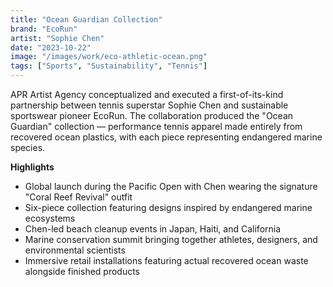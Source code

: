 ```yaml
---
title: "Ocean Guardian Collection"
brand: "EcoRun"
artist: "Sophie Chen"
date: "2023-10-22"
image: "/images/work/eco-athletic-ocean.png"
tags: ["Sports", "Sustainability", "Tennis"]
---
```


APR Artist Agency conceptualized and executed a first-of-its-kind partnership between tennis superstar Sophie Chen and sustainable sportswear pioneer EcoRun. The collaboration produced the "Ocean Guardian" collection — performance tennis apparel made entirely from recovered ocean plastics, with each piece representing endangered marine species.

**Highlights**
- Global launch during the Pacific Open with Chen wearing the signature "Coral Reef Revival" outfit
- Six-piece collection featuring designs inspired by endangered marine ecosystems
- Chen-led beach cleanup events in Japan, Haiti, and California
- Marine conservation summit bringing together athletes, designers, and environmental scientists
- Immersive retail installations featuring actual recovered ocean waste alongside finished products

